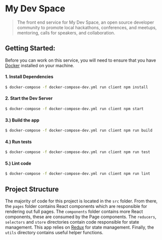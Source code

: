 # My Dev Space

> The front end service for My Dev Space, an open source developer community to promote local hackathons, conferences, and meetups, mentoring, calls for speakers, and collaboration.

## Getting Started:

Before you can work on this service, you will need to ensure that you have [Docker](https://www.docker.com/) installed on your machine.

#### 1. Install Dependencies

``` bash
$ docker-compose -f docker-compose-dev.yml run client npm install
```


#### 2. Start the Dev Server

``` bash
$ docker-compose -f docker-compose-dev.yml run client npm start
```


#### 3.) Build the app

``` bash
$ docker-compose -f docker-compose-dev.yml run client npm run build
```

#### 4.) Run tests

``` bash
$ docker-compose -f docker-compose-dev.yml run client npm run test
```


#### 5.) Lint code

``` bash
$ docker-compose -f docker-compose-dev.yml run client npm run lint
```

## Project Structure
The majority of code for this project is located in the `src` folder. From there, the `pages` folder contains React components which are responsible for rendering out full pages. The `components` folder contains more React components, these are consumed by the Page components. The `reducers`, `selectors` and `store` directories contain code responsible for state management. This app relies on [Redux](https://redux.js.org/) for state management. Finally, the `utils` directory contains useful helper functions.
